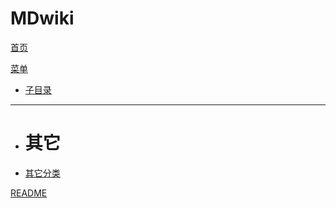 # MDwiki

[首页](index.md)

[菜单]()

  * [子目录](api/user/index.md)
  - - - -
  * # 其它
  * [其它分类](other/test.md)

[README](README.md)